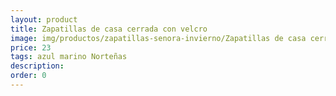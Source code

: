 ```yaml
---
layout: product
title: Zapatillas de casa cerrada con velcro
image: img/productos/zapatillas-senora-invierno/Zapatillas de casa cerrada con velcro=23=azul marino Norteñas.webp
price: 23
tags: azul marino Norteñas
description: 
order: 0
---
```

